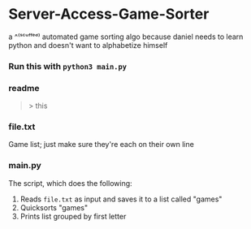 # Server-Access-Game-Sorter
a ^⁽ˢᶜᵘᶠᶠᵉᵈ⁾ automated game sorting algo because daniel needs to learn python and doesn't want to alphabetize himself

### **Run this with** `python3 main.py`

### readme
> \> this

### file.txt
Game list; just make sure they're each on their own line

### main.py
The script, which does the following:
1. Reads `file.txt` as input and saves it to a list called "games"
2. Quicksorts "games"
3. Prints list grouped by first letter
